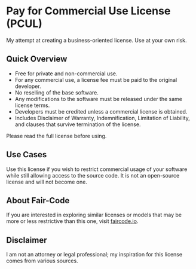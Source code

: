 # Pay for Commercial Use License (PCUL)

My attempt at creating a business-oriented license. Use at your own risk.

## Quick Overview

- Free for private and non-commercial use.
- For any commercial use, a license fee must be paid to the original developer.
- No reselling of the base software.
- Any modifications to the software must be released under the same license terms.
- Developers must be credited unless a commercial license is obtained.
- Includes Disclaimer of Warranty, Indemnification, Limitation of Liability, and clauses that survive termination of the license.

Please read the full license before using.

## Use Cases

Use this license if you wish to restrict commercial usage of your software while still allowing access to the source code. It is not an open-source license and will not become one.

## About Fair-Code

If you are interested in exploring similar licenses or models that may be more or less restrictive than this one, visit [faircode.io](https://faircode.io/).

## Disclaimer

I am not an attorney or legal professional; my inspiration for this license comes from various sources.

